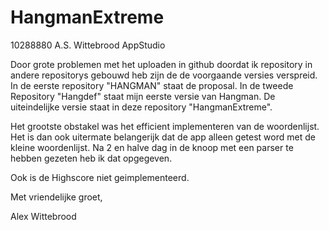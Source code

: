 # HangmanExtreme

10288880 
A.S. Wittebrood
AppStudio

Door grote problemen met het uploaden in github doordat ik repository in andere repositorys gebouwd heb zijn de de voorgaande 
versies verspreid. In de eerste repository "HANGMAN" staat de proposal. In de tweede Repository "Hangdef" staat mijn eerste versie 
van Hangman. De uiteindelijke versie staat in deze repository "HangmanExtreme".

Het grootste obstakel was het efficient implementeren van de woordenlijst. Het is dan ook uitermate belangerijk dat de app alleen getest
word met de kleine woordenlijst. Na 2 en halve dag in de knoop met een parser te hebben gezeten heb ik dat opgegeven. 

Ook is de Highscore niet geimplementeerd. 

Met vriendelijke groet,

Alex Wittebrood
